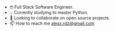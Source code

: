 - 🤓 Full Stack Software Engineer.
- 💡 Currently studying to master Python.
- 🙌 Looking to collaborate on open source projects.
- 📫 How to reach me alesx.rdz@gmail.com

<!---
gongora92/gongora92 is a ✨ special ✨ repository because its `README.md` (this file) appears on your GitHub profile.
You can click the Preview link to take a look at your changes.
--->
